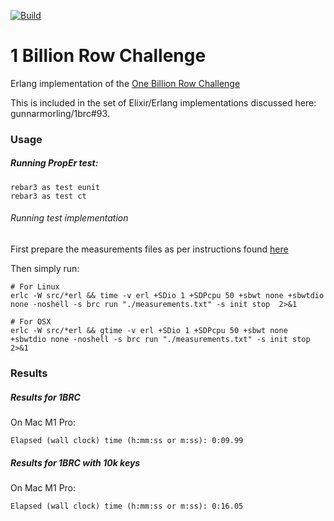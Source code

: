 [![Build](https://github.com/onno-vos-dev/1brc/actions/workflows/build.yml/badge.svg?branch=main)](https://github.com/onno-vos-dev/1brc/actions/workflows/build.yml)

# 1 Billion Row Challenge

Erlang implementation of the [One Billion Row Challenge](https://github.com/gunnarmorling/1brc)

This is included in the set of Elixir/Erlang implementations discussed here: gunnarmorling/1brc#93.

### Usage
##### Running PropEr test:
```shell
rebar3 as test eunit
rebar3 as test ct
```

###### Running test implementation
First prepare the measurements files as per instructions found [here](https://github.com/gunnarmorling/1brc?tab=readme-ov-file#running-the-challenge)

Then simply run:
```shell
# For Linux
erlc -W src/*erl && time -v erl +SDio 1 +SDPcpu 50 +sbwt none +sbwtdio none -noshell -s brc run "./measurements.txt" -s init stop  2>&1

# For OSX
erlc -W src/*erl && gtime -v erl +SDio 1 +SDPcpu 50 +sbwt none +sbwtdio none -noshell -s brc run "./measurements.txt" -s init stop  2>&1
```

### Results
##### Results for 1BRC
On Mac M1 Pro:
```
Elapsed (wall clock) time (h:mm:ss or m:ss): 0:09.99
```

##### Results for 1BRC with 10k keys
On Mac M1 Pro:
```
Elapsed (wall clock) time (h:mm:ss or m:ss): 0:16.05
```
